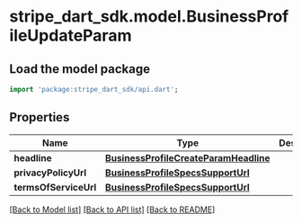 # stripe_dart_sdk.model.BusinessProfileUpdateParam

## Load the model package
```dart
import 'package:stripe_dart_sdk/api.dart';
```

## Properties
Name | Type | Description | Notes
------------ | ------------- | ------------- | -------------
**headline** | [**BusinessProfileCreateParamHeadline**](BusinessProfileCreateParamHeadline.md) |  | [optional] 
**privacyPolicyUrl** | [**BusinessProfileSpecsSupportUrl**](BusinessProfileSpecsSupportUrl.md) |  | [optional] 
**termsOfServiceUrl** | [**BusinessProfileSpecsSupportUrl**](BusinessProfileSpecsSupportUrl.md) |  | [optional] 

[[Back to Model list]](../README.md#documentation-for-models) [[Back to API list]](../README.md#documentation-for-api-endpoints) [[Back to README]](../README.md)


